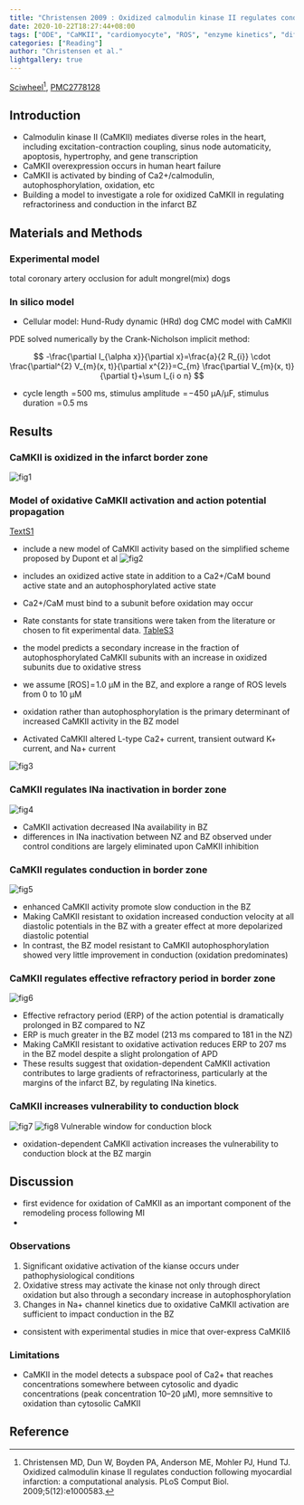 ```yaml
---
title: "Christensen 2009 : Oxidized calmodulin kinase II regulates conduction following myocardial infarction: a computational analysis"
date: 2020-10-22T18:27:44+08:00
tags: ["ODE", "CaMKII", "cardiomyocyte", "ROS", "enzyme kinetics", "differential equations"]
categories: ["Reading"]
author: "Christensen et al."
lightgallery: true
---
```


[Sciwheel](https://sciwheel.com/work/#/items/1275580)[^Christensen2009], [PMC2778128](https://www.ncbi.nlm.nih.gov/pmc/articles/PMC2778128/)

<!--more-->

## Introduction

* Calmodulin kinase II (CaMKII) mediates diverse roles in the heart, including excitation-contraction coupling, sinus node automaticity, apoptosis, hypertrophy, and gene transcription
* CaMKII overexpression occurs in human heart failure
* CaMKII is activated by binding of Ca2+/calmodulin, autophosphorylation, oxidation, etc
* Building a model to investigate a role for oxidized CaMKII in regulating refractoriness and conduction in the infarct BZ

## Materials and Methods

### Experimental model

total coronary artery occlusion for adult mongrel(mix) dogs


### In silico model

* Cellular model: Hund-Rudy dynamic (HRd) dog CMC model with CaMKII

PDE solved numerically by the Crank-Nicholson implicit method:

$$
-\frac{\partial I_{\alpha x}}{\partial x}=\frac{a}{2 R_{i}} \cdot \frac{\partial^{2} V_{m}(x, t)}{\partial x^{2}}=C_{m} \frac{\partial V_{m}(x, t)}{\partial t}+\sum I_{i o n}
$$

* cycle length  = 500 ms, stimulus amplitude  = −450 µA/µF, stimulus duration  = 0.5 ms


## Results

### CaMKII is oxidized in the infarct border zone
![fig1](https://journals.plos.org/ploscompbiol/article/figure/image?download&size=large&id=info:doi/10.1371/journal.pcbi.1000583.g001)

### Model of oxidative CaMKII activation and action potential propagation
[TextS1](https://journals.plos.org/ploscompbiol/article/file?id=10.1371/journal.pcbi.1000583.s006&type=supplementary)

* include a new model of CaMKII activity based on the simplified scheme proposed by Dupont et al
![fig2](https://journals.plos.org/ploscompbiol/article/figure/image?download&size=large&id=info:doi/10.1371/journal.pcbi.1000583.g002)

* includes an oxidized active state in addition to a Ca2+/CaM bound active state and an autophosphorylated active state
* Ca2+/CaM must bind to a subunit before oxidation may occur
* Rate constants for state transitions were taken from the literature or chosen to fit experimental data. [TableS3](https://journals.plos.org/ploscompbiol/article/file?id=10.1371/journal.pcbi.1000583.s005&type=supplementary)
* the model predicts a secondary increase in the fraction of autophosphorylated CaMKII subunits with an increase in oxidized subunits due to oxidative stress
* we assume [ROS] = 1.0 µM in the BZ, and explore a range of ROS levels from 0 to 10 µM
* oxidation rather than autophosphorylation is the primary determinant of increased CaMKII activity in the BZ model

* Activated CaMKII altered L-type Ca2+ current, transient outward K+ current, and Na+ current

![fig3](https://journals.plos.org/ploscompbiol/article/figure/image?download&size=large&id=info:doi/10.1371/journal.pcbi.1000583.g003)

### CaMKII regulates INa inactivation in border zone
![fig4](https://journals.plos.org/ploscompbiol/article/figure/image?download&size=large&id=info:doi/10.1371/journal.pcbi.1000583.g004)
* CaMKII activation decreased INa availability in BZ
* differences in INa inactivation between NZ and BZ observed under control conditions are largely eliminated upon CaMKII inhibition

### CaMKII regulates conduction in border zone
![fig5](https://journals.plos.org/ploscompbiol/article/figure/image?download&size=large&id=info:doi/10.1371/journal.pcbi.1000583.g005)
* enhanced CaMKII activity promote slow conduction in the BZ
* Making CaMKII resistant to oxidation increased conduction velocity at all diastolic potentials in the BZ with a greater effect at more depolarized diastolic potential
* In contrast, the BZ model resistant to CaMKII autophosphorylation showed very little improvement in conduction (oxidation predominates)
### CaMKII regulates effective refractory period in border zone
![fig6](https://journals.plos.org/ploscompbiol/article/figure/image?download&size=large&id=info:doi/10.1371/journal.pcbi.1000583.g006)
* Effective refractory period (ERP) of the action potential is dramatically prolonged in BZ compared to NZ
* ERP is much greater in the BZ model (213 ms compared to 181 in the NZ)
* Making CaMKII resistant to oxidative activation reduces ERP to 207 ms in the BZ model despite a slight prolongation of APD
* These results suggest that oxidation-dependent CaMKII activation contributes to large gradients of refractoriness, particularly at the margins of the infarct BZ, by regulating INa kinetics.
### CaMKII increases vulnerability to conduction block

![fig7](https://journals.plos.org/ploscompbiol/article/figure/image?download&size=large&id=info:doi/10.1371/journal.pcbi.1000583.g007)
![fig8 Vulnerable window for conduction block](https://journals.plos.org/ploscompbiol/article/figure/image?download&size=large&id=info:doi/10.1371/journal.pcbi.1000583.g008)
*  oxidation-dependent CaMKII activation increases the vulnerability to conduction block at the BZ margin

## Discussion
*  first evidence for oxidation of CaMKII as an important component of the remodeling process following MI
*
### Observations
1. Significant oxidative activation of the kianse occurs under pathophysiological conditions
2. Oxidative stress may activate the kinase not only through direct oxidation but also through a secondary increase in autophosphorylation
3. Changes in Na+ channel kinetics due to oxidative CaMKII activation are sufficient to impact conduction in the BZ
* consistent with experimental studies in mice that over-express CaMKIIδ

### Limitations
* CaMKII in the model detects a subspace pool of Ca2+ that reaches concentrations somewhere between cytosolic and dyadic concentrations (peak concentration 10–20 µM), more semnsitive to oxidation than cytosolic CaMKII

## Reference
[^Christensen2009]: Christensen MD, Dun W, Boyden PA, Anderson ME, Mohler PJ, Hund TJ. Oxidized calmodulin kinase II regulates conduction following myocardial infarction: a computational analysis. PLoS Comput Biol. 2009;5(12):e1000583.
